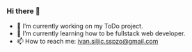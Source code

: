 ### Hi there 👋

- 🔭 I’m currently working on my ToDo project.
- 🌱 I’m currently learning how to be fullstack web developer.
- 📫 How to reach me: ivan.siljic.sspzo@gmail.com
